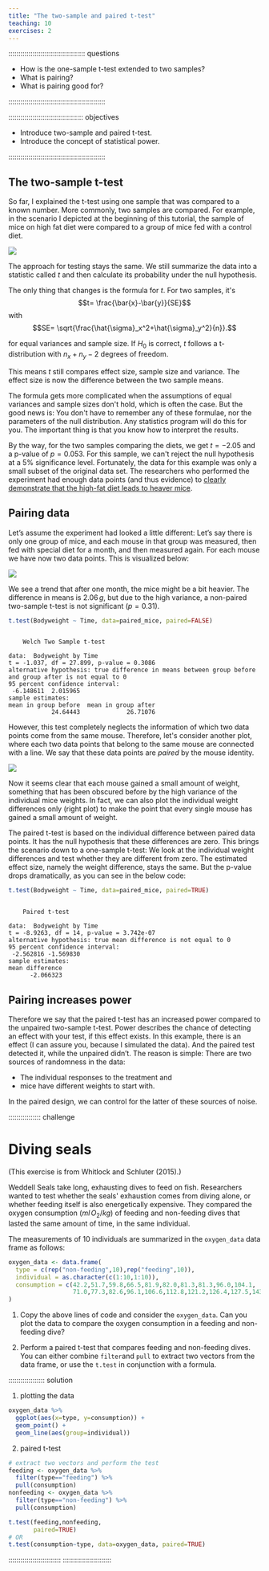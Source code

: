 ```yaml
---
title: "The two-sample and paired t-test"
teaching: 10
exercises: 2
---
```


:::::::::::::::::::::::::::::::::::::: questions 

- How is the one-sample t-test extended to two samples?  
- What is pairing? 
- What is pairing good for?

::::::::::::::::::::::::::::::::::::::::::::::::

::::::::::::::::::::::::::::::::::::: objectives

- Introduce two-sample and paired t-test. 
- Introduce the concept of statistical power.

::::::::::::::::::::::::::::::::::::::::::::::::




## The two-sample t-test

So far, I explained the t-test using one sample that was compared to a known number. More commonly, two samples are compared. 
For example, in the scenario I depicted at the beginning of this tutorial, the sample of mice on high fat diet were compared to a group of mice fed with a control diet. 


<img src="fig/08-two-sample-t-test-rendered-unnamed-chunk-2-1.png" style="display: block; margin: auto;" />



The approach for testing stays the same. We still summarize the data into a statistic called $t$ and then calculate its probability under the null hypothesis. 

The only thing that changes is the formula for $t$. For two samples, it's  
$$t= \frac{\bar{x}-\bar{y}}{SE}$$ 
with 
$$SE= \sqrt{\frac{\hat{\sigma}_x^2+\hat{\sigma}_y^2}{n}}.$$

for equal variances and sample size. If $H_0$ is correct, $t$ follows a t-distribution with $n_x+n_y-2$ degrees of freedom.  

This means $t$ still compares effect size, sample size and variance. The effect size is now the difference between the two sample means.  

The formula gets more complicated when the assumptions of equal variances and sample sizes don't hold, which is often the case. But the good news is: You don't have to remember any of these formulae, nor the parameters of the null distribution. Any statistics program will do this for you. The important thing is that you know how to interpret the results.   

By the way, for the two samples comparing the diets, we get $t=-2.05$ and a p-value of $p=0.053$. For this sample, we can't reject the null hypothesis at a 5% significance level. Fortunately, the data for this example was only a small subset of the original data set. The researchers who performed the experiment had enough data points (and thus evidence) to [clearly demonstrate that the high-fat diet leads to heaver mice](https://doi.org/10.2337/diabetes.53.suppl_3.S215
).

## Pairing data 

Let’s assume the experiment had looked a little different: Let’s say there is only one group of mice, and each mouse in that group was measured, then fed with special diet for a month, and then measured again. For each mouse we have now two data points. This is visualized below:

<img src="fig/08-two-sample-t-test-rendered-unnamed-chunk-3-1.png" style="display: block; margin: auto;" />




We see a trend that after one month, the mice might be a bit heavier. The difference in means is $2.06\,g$, but due to the high variance, a non-paired two-sample t-test is not significant ($p=0.31$).


```r
t.test(Bodyweight ~ Time, data=paired_mice, paired=FALSE)
```

```{.output}

	Welch Two Sample t-test

data:  Bodyweight by Time
t = -1.037, df = 27.899, p-value = 0.3086
alternative hypothesis: true difference in means between group before and group after is not equal to 0
95 percent confidence interval:
 -6.148611  2.015965
sample estimates:
mean in group before  mean in group after 
            24.64443             26.71076 
```


However, this test completely neglects the information of which two data points come from the same mouse.
Therefore, let's consider another plot, where each two data points that belong to the same mouse are connected with a line. We say that these data points are *paired* by the mouse identity.


<img src="fig/08-two-sample-t-test-rendered-unnamed-chunk-5-1.png" style="display: block; margin: auto;" />


Now it seems clear that each mouse gained a small amount of weight, something that has been obscured before by the high variance of the individual mice weights.
In fact, we can also plot the individual weight differences only (right plot) to make the point that every single mouse has gained a small amount of weight.

The paired t-test is based on the individual difference between paired data points. It has the null hypothesis that these differences are zero. This brings the scenario down to a one-sample t-test: We look at the individual weight differences and test whether they are different from zero.
The estimated effect size, namely the weight difference, stays the same. But the p-value drops dramatically, as you can see in the below code:


```r
t.test(Bodyweight ~ Time, data=paired_mice, paired=TRUE)
```

```{.output}

	Paired t-test

data:  Bodyweight by Time
t = -8.9263, df = 14, p-value = 3.742e-07
alternative hypothesis: true mean difference is not equal to 0
95 percent confidence interval:
 -2.562816 -1.569830
sample estimates:
mean difference 
      -2.066323 
```

## Pairing increases power

Therefore we say that the paired t-test has an increased power compared to the unpaired two-sample t-test. 
Power describes the chance of detecting an effect with your test, if this effect exists. In this example, there is an effect (I can assure you, because I simulated the data). And the paired test detected it, while the unpaired didn’t. 
The reason is simple: There are two sources of randomness in the data:  

- The individual responses to the treatment and 
- mice have different weights to start with.  

In the paired design, we can control for the latter of these sources of noise.  



:::::::::::::::: challenge
# Diving seals

(This exercise is from Whitlock and Schluter (2015).)


Weddell Seals take long, exhausting dives to feed on fish. Researchers wanted to test whether the seals' exhaustion comes from diving alone, or whether feeding itself is also energetically expensive. They compared the oxygen consumption ($ml\,O_2/kg$) of feeding and non-feeding dives that lasted the same amount of time, in the same individual. 

The measurements of 10 individuals are summarized in the `oxygen_data` data frame as follows:


```r
oxygen_data <- data.frame(
  type = c(rep("non-feeding",10),rep("feeding",10)),
  individual = as.character(c(1:10,1:10)),
  consumption = c(42.2,51.7,59.8,66.5,81.9,82.0,81.3,81.3,96.0,104.1,
                  71.0,77.3,82.6,96.1,106.6,112.8,121.2,126.4,127.5,143.1)
)
```


1. Copy the above lines of code and consider the `oxygen_data`. Can you plot the data to compare the oxygen consumption in a feeding and non-feeding dive?

2. Perform a paired t-test that compares feeding and non-feeding dives. You can either combine `filter`and `pull` to extract two vectors from the data frame, or use the `t.test` in conjunction with a formula.

:::::::::::::::::: solution

1. plotting the data

```r
oxygen_data %>% 
  ggplot(aes(x=type, y=consumption)) +
  geom_point() +
  geom_line(aes(group=individual))
```

2. paired t-test


```r
# extract two vectors and perform the test
feeding <- oxygen_data %>% 
  filter(type=="feeding") %>% 
  pull(consumption)
nonfeeding <- oxygen_data %>% 
  filter(type=="non-feeding") %>% 
  pull(consumption)

t.test(feeding,nonfeeding,
       paired=TRUE)
# OR
t.test(consumption~type, data=oxygen_data, paired=TRUE)
```

::::::::::::::::::::::::::
::::::::::::::::::::::::



